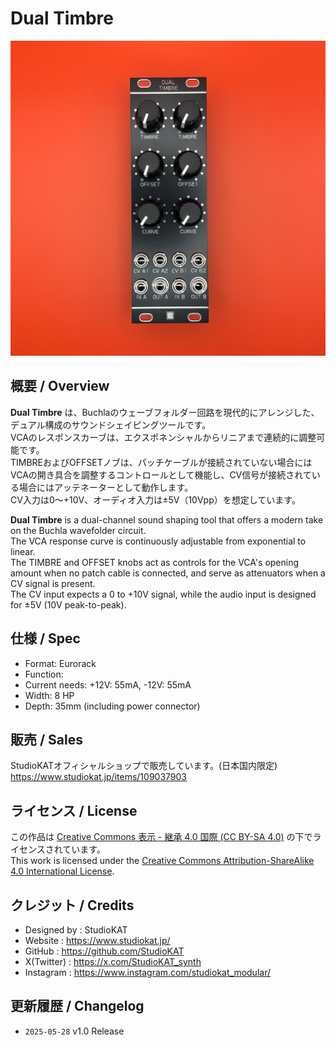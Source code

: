 # Dual Timbre
![Dual Timbre Front](<v1.0/Images/Dual Timbre_Front.jpeg>)

## 概要 / Overview

**Dual Timbre** は、Buchlaのウェーブフォルダー回路を現代的にアレンジした、デュアル構成のサウンドシェイピングツールです。  
VCAのレスポンスカーブは、エクスポネンシャルからリニアまで連続的に調整可能です。  
TIMBREおよびOFFSETノブは、パッチケーブルが接続されていない場合にはVCAの開き具合を調整するコントロールとして機能し、CV信号が接続されている場合にはアッテネーターとして動作します。  
CV入力は0～+10V、オーディオ入力は±5V（10Vpp）を想定しています。  

**Dual Timbre** is a dual-channel sound shaping tool that offers a modern take on the Buchla wavefolder circuit.  
The VCA response curve is continuously adjustable from exponential to linear.  
The TIMBRE and OFFSET knobs act as controls for the VCA's opening amount when no patch cable is connected, and serve as attenuators when a CV signal is present.  
The CV input expects a 0 to +10V signal, while the audio input is designed for ±5V (10V peak-to-peak).  


## 仕様 / Spec
- Format: Eurorack
- Function: 
- Current needs: +12V: 55mA, -12V: 55mA
- Width: 8 HP
- Depth: 35mm (including power connector)


## 販売 / Sales

StudioKATオフィシャルショップで販売しています。(日本国内限定)  
 https://www.studiokat.jp/items/109037903


## ライセンス / License

この作品は [Creative Commons 表示 - 継承 4.0 国際 (CC BY-SA 4.0)](https://creativecommons.org/licenses/by-sa/4.0/deed.ja) の下でライセンスされています。  
This work is licensed under the [Creative Commons Attribution-ShareAlike 4.0 International License](https://creativecommons.org/licenses/by-sa/4.0/).


## クレジット / Credits

- Designed by : StudioKAT
- Website : https://www.studiokat.jp/
- GitHub : https://github.com/StudioKAT
- X(Twitter) : https://x.com/StudioKAT_synth
- Instagram : https://www.instagram.com/studiokat_modular/

## 更新履歴 / Changelog

- `2025-05-28` v1.0 Release